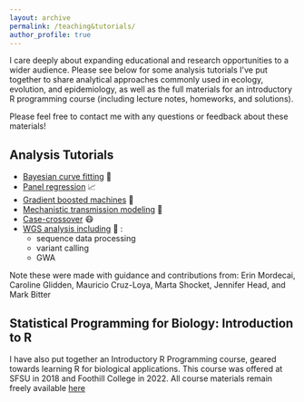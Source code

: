 ```yaml
---
layout: archive
permalink: /teaching&tutorials/
author_profile: true
---
```


I care deeply about expanding educational and research opportunities to a wider audience. Please see below for some analysis tutorials I've put together to share analytical approaches commonly used in ecology, evolution, and epidemiology, as well as the full materials for an introductory R programming course (including lecture notes, homeworks, and solutions).

Please feel free to contact me with any questions or feedback about these materials!

## Analysis Tutorials ##

- [Bayesian curve fitting](https://github.com/lcouper/AnalysisTutorials/tree/main/BayesianCurveFitting) 🧠
- [Panel regression](https://github.com/lcouper/AnalysisTutorials/tree/main/PanelRegression)  📈
- [Gradient boosted machines](https://github.com/lcouper/AnalysisTutorials/tree/main/GradientBoostedMachines) 🌳
- [Mechanistic transmission modeling](https://github.com/lcouper/AnalysisTutorials/tree/main/MechanisticTransmissionModel) 🦟 
- [Case-crossover](https://github.com/lcouper/AnalysisTutorials/tree/main/CaseCrossover) 😷
- [WGS analysis including](https://github.com/lcouper/MosquitoThermalSelection/tree/main/Sequence_Analysis) 🧬 :
  - sequence data processing
  - variant calling
  - GWA

Note these were made with guidance and contributions from: Erin Mordecai, Caroline Glidden, Mauricio Cruz-Loya, Marta Shocket, Jennifer Head, and Mark Bitter

## Statistical Programming for Biology: Introduction to R ##

I have also put together an Introductory R Programming course, geared towards learning R for biological applications. This course was offered at SFSU in 2018 and Foothill College in 2022. All course materials remain freely available [here](https://github.com/lcouper/RprogrammingCourse) 
